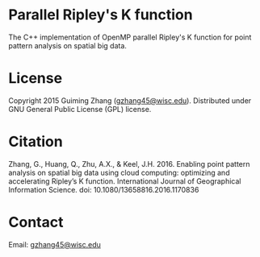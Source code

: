 # Parallel Ripley's K function
The C++ implementation of OpenMP parallel Ripley's K function for point pattern analysis on spatial big data.

# License
Copyright 2015 Guiming Zhang (gzhang45@wisc.edu). Distributed under GNU General Public License (GPL) license.

# Citation
Zhang, G., Huang, Q., Zhu, A.X., & Keel, J.H. 2016. Enabling point pattern analysis on spatial big data using cloud computing: optimizing and accelerating Ripley’s K function. International Journal of Geographical Information Science. doi: 10.1080/13658816.2016.1170836

# Contact
Email: gzhang45@wisc.edu
